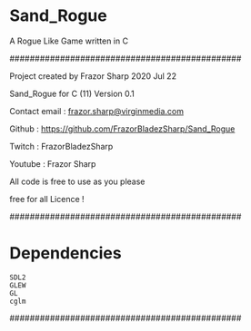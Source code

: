# Sand_Rogue
A Rogue Like Game written in C

##############################################
 
 Project created by Frazor Sharp 2020 Jul 22

 Sand_Rogue for C (11) Version 0.1

 Contact email         : frazor.sharp@virginmedia.com
 
 Github                : https://github.com/FrazorBladezSharp/Sand_Rogue
 
 Twitch                : FrazorBladezSharp
 
 Youtube               : Frazor Sharp

 All code is free to use as you please
 
 free for all Licence !

##############################################

# Dependencies
    SDL2
    GLEW
    GL
    cglm
    
##############################################
